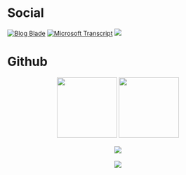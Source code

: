 # Social
[![Blog Blade](https://img.shields.io/badge/Charlie%20Wei%20Blob-white?style=plastic&logo=c)](https://www.charliewei.net/)
[![Microsoft Transcript](https://img.shields.io/badge/Microsoft%20Transcript-steelblue?style=plastic&logo=microsoftazure)](https://learn.microsoft.com/zh-tw/users/charliewei/transcript/dwzqfrw5mjoeq1d?tab=applied-skills-tab)
![](https://komarev.com/ghpvc/?username=charliewei0716&style=plastic)

# Github
<div align="center">
  <img height="137px" src="https://github-readme-stats.vercel.app/api?username=charliewei0716&hide_title=true&hide_border=true&show_icons=true&line_height=21&rank_icon=github&theme=transparent" />
  <img height="137px" src="https://github-readme-stats.vercel.app/api/top-langs/?username=charliewei0716&hide_title=true&hide_border=true&layout=compact&langs_count=6&theme=transparent" />
</div>

<br/>

<div align="center">
  <img src="https://github-readme-streak-stats.herokuapp.com/?user=charliewei0716&theme=tokyonight" />
</div>

<br/>

<div align="center">
  <img src="https://github-readme-activity-graph.vercel.app/graph?username=charliewei0716&theme=react"/>
</div>
